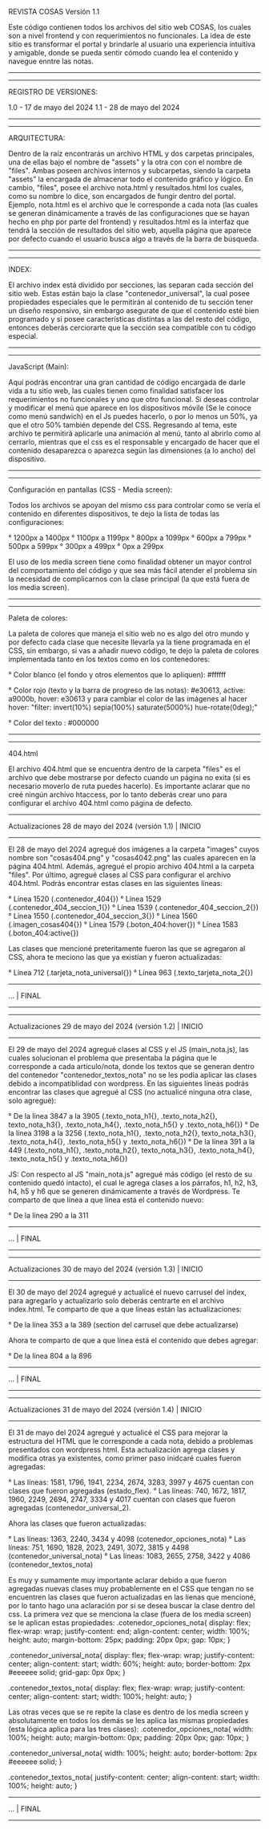 REVISTA COSAS Versión 1.1

Este código contienen todos los archivos del sitio web COSAS, los cuales son a nivel frontend y con requerimientos no funcionales. La idea de este sitio es transformar el portal y brindarle al usuario una experiencia intuitiva y amigable, donde se pueda sentir cómodo cuando lea el contenido y navegue enntre las notas.



----------------------------------------------------------------
----------------------------------------------------------------
REGISTRO DE VERSIONES:

1.0 - 17 de mayo del 2024
1.1 - 28 de mayo del 2024



----------------------------------------------------------------
----------------------------------------------------------------
ARQUITECTURA:

Dentro de la raíz encontrarás un archivo HTML y dos carpetas principales, una de ellas bajo el nombre de "assets" y la otra con con el nombre de "files". Ambas poseen archivos internos y subcarpetas, siendo la carpeta "assets" la encargada de almacenar todo el contenido gráfico y lógico. En cambio, "files", posee el archivo nota.html y resultados.html los cuales, como su nombre lo dice, son encargados de fungir dentro del portal. Ejemplo, nota.html es el archivo que le corresponde a cada nota (las cuales se generan dinámicamente a través de las configuraciones que se hayan hecho en php por parte del frontend) y resultados.html es la interfaz que tendrá la sección de resultados del sitio web, aquella página que aparece por defecto cuando el usuario busca algo a través de la barra de búsqueda.


 
----------------------------------------------------------------
----------------------------------------------------------------
INDEX:

El archivo index está dividido por secciones, las separan cada sección del sitio web. Estas están bajo la clase "contenedor_universal", la cual posee propiedades especiales que le permitirán al contenido de tu sección tener un diseño responsivo, sin embargo asegurate de que el contenido esté bien programado y si posee características distintas a las del resto del código, entonces deberás cerciorarte que la sección sea compatible con tu código especial.



----------------------------------------------------------------
----------------------------------------------------------------
JavaScript (Main):

Aquí podrás encontrar una gran cantidad de código encargada de darle vida a tu sitio web, las cuales tienen como finalidad satisfacer los requerimientos no funcionales y uno que otro funcional. Si deseas controlar y modificar el menú que aparece en los dispositivos móvile (Se le conoce como menú sandwich) en el Js puedes hacerlo, o por lo menos un 50%, ya que el otro 50% también depende del CSS. Regresando al tema, este archivo te permitirá aplicarle una animación al menú, tanto al abrirlo como al cerrarlo, mientras que el css es el responsable y encargado de hacer que el contenido desaparezca o aparezca según las dimensiones (a lo ancho) del dispositivo.



----------------------------------------------------------------
----------------------------------------------------------------
Configuración en pantallas (CSS - Media screen):

Todos los archivos se apoyan del mismo css para controlar como se vería el contenido en diferentes dispositivos, te dejo la lista de todas las configuraciones:

° 1200px a 1400px
° 1100px a 1199px
° 800px a 1099px
° 600px a 799px
° 500px a 599px
° 300px a 499px
° 0px a 299px

El uso de los media screen tiene como finalidad obtener un mayor control del comportamiento del código y que sea más fácil atender el problema sin la necesidad de complicarnos con la clase principal (la que está fuera de los media screen).



----------------------------------------------------------------
----------------------------------------------------------------
Paleta de colores:

La paleta de colores que maneja el sitio web no es algo del otro mundo y por defecto cada clase que necesite llevarla ya la tiene programada en el CSS, sin embargo, si vas a añadir nuevo código, te dejo la paleta de colores implementada tanto en los textos como en los contenedores:

° Color blanco (el fondo y otros elementos que lo apliquen): #ffffff

° Color rojo (texto y la barra de progreso de las notas): #e30613, active: a9000b, hover: e30613 y para cambiar el color de las imágenes al hacer hover: "filter: invert(10%) sepia(100%) saturate(5000%) hue-rotate(0deg);"

° Color del texto : #000000



----------------------------------------------------------------
----------------------------------------------------------------
404.html

El archivo 404.html que se encuentra dentro de la carpeta "files" es el archivo que debe mostrarse por defecto cuando un página no exita (si es necesario moverlo de ruta puedes hacerlo). Es importante aclarar que no creé ningún archivo htaccess, por lo tanto deberás crear uno para configurar el archivo 404.html como página de defecto.










----------------------------------------------------------------

Actualizaciones 28 de mayo del 2024 (versión 1.1) | INICIO

----------------------------------------------------------------

El 28 de mayo del 2024 agregué dos imágenes a la carpeta "images" cuyos nombre son "cosas404.png" y "cosas4042.png" las cuales aparecen en la página 404.html. Además, agregué el propio archivo 404.html a la carpeta "files". Por último, agregué clases al CSS para configurar el archivo 404.html. Podrás encontrar estas clases en las siguientes líneas:

° Línea 1520 (.contenedor_404{})
° Línea 1529 (.contenedor_404_seccion_1{})
° Línea 1539 (.contenedor_404_seccion_2{})
° Línea 1550 (.contenedor_404_seccion_3{})
° Línea 1560 (.imagen_cosas404{})
° Línea 1579 (.boton_404:hover{})
° Línea 1583 (.boton_404:active{})

Las clases que mencioné preteritamente fueron las que se agregaron al CSS, ahora te meciono las que ya existían y fueron actualizadas:

° Línea 712 (.tarjeta_nota_universal{})
° Línea 963 (.texto_tarjeta_nota_2{})

----------------------------------------------------------------

... | FINAL

----------------------------------------------------------------





----------------------------------------------------------------

Actualizaciones 29 de mayo del 2024 (versión 1.2) | INICIO

----------------------------------------------------------------

El 29 de mayo del 2024 agregué clases al CSS y el JS (main_nota.js), las cuales solucionan el problema que presentaba la página que le corresponde a cada artículo/nota, donde los textos que se generan dentro del contenedor "contenedor_textos_nota" no se les podía aplicar las clases debido a incompatiblidad con wordpress. En las siguientes líneas podrás encontrar las clases que agregué al CSS (no actualicé ninguna otra clase, solo agregué):

° De la línea 3847 a la 3905 (.texto_nota_h1{}, .texto_nota_h2{}, texto_nota_h3{}, .texto_nota_h4{}, .texto_nota_h5{} y .texto_nota_h6{})
° De la línea 3198 a la 3256 (.texto_nota_h1{}, .texto_nota_h2{}, texto_nota_h3{}, .texto_nota_h4{}, .texto_nota_h5{} y .texto_nota_h6{})
° De la línea 391 a la 449 (.texto_nota_h1{}, .texto_nota_h2{}, texto_nota_h3{}, .texto_nota_h4{}, .texto_nota_h5{} y .texto_nota_h6{})


JS:
Con respecto al JS "main_nota.js" agregué más código (el resto de su contenido quedó intacto), el cual le agrega clases a los párrafos, h1, h2, h3, h4, h5 y h6 que se generen dinámicamente a través de Wordpress. Te comparto de que línea a que línea está el contenido nuevo:

° De la línea 290 a la 311

----------------------------------------------------------------

... | FINAL

----------------------------------------------------------------





----------------------------------------------------------------

Actualizaciones 30 de mayo del 2024 (versión 1.3) | INICIO

----------------------------------------------------------------

El 30 de mayo del 2024 agregué y actualicé el nuevo carrusel del index, para agregarlo y actualizarlo solo deberás centrarte en el archivo index.html. Te comparto de que a que líneas están las actualizaciones:

° De la línea 353 a la 389 (section del carrusel que debe actualizarse)

Ahora te comparto de que a que línea está el contenido que debes agregar:

° De la línea 804 a la 896

----------------------------------------------------------------

... | FINAL

----------------------------------------------------------------





----------------------------------------------------------------

Actualizaciones 31 de mayo del 2024 (versión 1.4) | INICIO

----------------------------------------------------------------

El 31 de mayo del 2024 agregué y actualicé el CSS para mejorar la estructura del HTML que le corresponde a cada nota, debido a problemas presentados con wordpress html. Esta actualización agrega clases y modifica otras ya existentes, como primer paso inidcaré cuales fueron agregadas:

° Las líneas: 1581, 1796, 1941, 2234, 2674, 3283, 3997 y 4675 cuentan con clases que fueron agregadas (estado_flex).
° Las líneas: 740, 1672, 1817, 1960, 2249, 2694, 2747, 3334 y 4017 cuentan con clases que fueron agregadas (contenedor_universal_2).



Ahora las clases que fueron actualizadas:

° Las líneas: 1363, 2240, 3434 y 4098 (cotenedor_opciones_nota) 
° Las líneas: 751, 1690, 1828, 2023, 2491, 3072, 3815 y 4498 (contenedor_universal_nota) 
° Las líneas: 1083, 2655, 2758, 3422 y 4086 (contenedor_textos_nota) 



Es muy y sumamente muy importante aclarar debido a que fueron agregadas nuevas clases muy probablemente en el CSS que tengan no se encuentren las clases que fueron actualizadas en las líenas que mencioné, por lo tanto hago una
aclaración por si se desea buscar la clase dentro del css. La primera vez que se menciona la clase (fuera de los media screen) se le aplican estas propiedades:
.cotenedor_opciones_nota{
    display: flex;
    flex-wrap: wrap;
    justify-content: end;
    align-content: center;
    width: 100%;
    height: auto;
    margin-bottom: 25px;
    padding: 20px 0px;
    gap: 10px;
}

.contenedor_universal_nota{
    display: flex;
    flex-wrap: wrap;
    justify-content: center;
    align-content: start;
    width: 60%;
    height: auto;
    border-bottom: 2px #eeeeee solid;
    grid-gap: 0px 0px;
}

.contenedor_textos_nota{
    display: flex;
    flex-wrap: wrap;
    justify-content: center;
    align-content: start;
    width: 100%;
    height: auto;
}

Las otras veces que se re repite la clase es dentro de los media screen y absolutamente en todos los demás se les aplica las mismas propiedades (esta lógica aplica para las tres clases):
.cotenedor_opciones_nota{
    width: 100%;
    height: auto;
    margin-bottom: 0px;
    padding: 20px 0px;
    gap: 10px;
}

.contenedor_universal_nota{
    width: 100%;
    height: auto;
    border-bottom: 2px #eeeeee solid;
}

.contenedor_textos_nota{
    justify-content: center;
    align-content: start;
    width: 100%;
    height: auto;
}



----------------------------------------------------------------

... | FINAL

----------------------------------------------------------------
